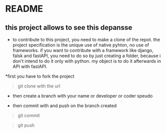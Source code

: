 # README

## this project allows to see this depansse 
* to contribute to this project, you need to make a clone of the repot. the project specification is the unique use of native pyhton, no use of frameworks. if you want to contribute with a framework like django, falsk and fastAPI, you need to do so by just creating a folder, because i don't intend to do it only with python. my object is to do it afterwards in API with fastAPI.

*first you have to fork the project 

>git clone with the url

* then create a branch with your name or developer or coder speudo

* then commit with and push on the branch created

>git commit 

>git push
